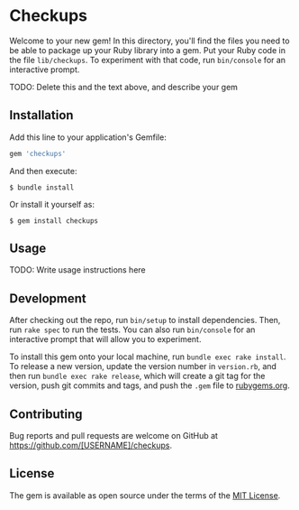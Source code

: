 # Checkups

Welcome to your new gem! In this directory, you'll find the files you need to be able to package up your Ruby library into a gem. Put your Ruby code in the file `lib/checkups`. To experiment with that code, run `bin/console` for an interactive prompt.

TODO: Delete this and the text above, and describe your gem

## Installation

Add this line to your application's Gemfile:

```ruby
gem 'checkups'
```

And then execute:

    $ bundle install

Or install it yourself as:

    $ gem install checkups

## Usage

TODO: Write usage instructions here

## Development

After checking out the repo, run `bin/setup` to install dependencies. Then, run `rake spec` to run the tests. You can also run `bin/console` for an interactive prompt that will allow you to experiment.

To install this gem onto your local machine, run `bundle exec rake install`. To release a new version, update the version number in `version.rb`, and then run `bundle exec rake release`, which will create a git tag for the version, push git commits and tags, and push the `.gem` file to [rubygems.org](https://rubygems.org).

## Contributing

Bug reports and pull requests are welcome on GitHub at https://github.com/[USERNAME]/checkups.


## License

The gem is available as open source under the terms of the [MIT License](https://opensource.org/licenses/MIT).
